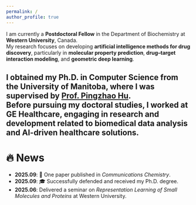 ```yaml
---
permalink: /
author_profile: true
---
```

I am currently a **Postdoctoral Fellow** in the Department of Biochemistry at **Western University**, Canada.  
My research focuses on developing **artificial intelligence methods for drug discovery**, particularly in **molecular property prediction**, **drug–target interaction modeling**, and **geometric deep learning**.

I obtained my **Ph.D. in Computer Science** from the **University of Manitoba**, where I was supervised by [Prof. Pingzhao Hu](https://phulab.org/).  
Before pursuing my doctoral studies, I worked at **GE Healthcare**, engaging in research and development related to **biomedical data analysis** and **AI-driven healthcare solutions**.
---

🔥 News
======
- **2025.09**: 🎉 One paper published in *Communications Chemistry*.  
- **2025.09**: 🎓 Successfully defended and received my Ph.D. degree.  
- **2025.06**: Delivered a seminar on *Representation Learning of Small Molecules and Proteins* at Western University.  
